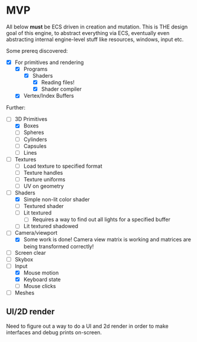 # MVP
All below **must** be ECS driven in creation and mutation. This is THE design goal of this engine,
to abstract everything via ECS, eventually even abstracting internal engine-level stuff like resources, windows, input etc.

Some prereq discovered:
- [x] For primitives and rendering
  - [x] Programs
    - [x] Shaders
      - [x] Reading files!
      - [x] Shader compiler
  - [x] Vertex/Index Buffers

Further:

- [ ] 3D Primitives
  - [x] Boxes
  - [ ] Spheres
  - [ ] Cylinders
  - [ ] Capsules
  - [ ] Lines
- [ ] Textures
  - [ ] Load texture to specified format
  - [ ] Texture handles
  - [ ] Texture uniforms
  - [ ] UV on geometry
- [ ] Shaders
  - [x] Simple non-lit color shader
  - [ ] Textured shader
  - [ ] Lit textured
    - [ ] Requires a way to find out all lights for a specified buffer
  - [ ] Lit textured shadowed
- [ ] Camera/viewport
  - [x] Some work is done! Camera view matrix is working and matrices are being transformed correctly!
- [ ] Screen clear
- [ ] Skybox
- [ ] Input
  - [x] Mouse motion
  - [x] Keyboard state
  - [ ] Mouse clicks
- [ ] Meshes

## UI/2D render
Need to figure out a way to do a UI and 2d render in order to make interfaces and debug
prints on-screen.
